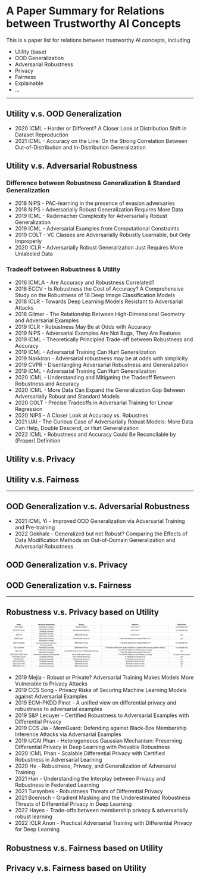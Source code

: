 # A Paper Summary for Relations between Trustworthy AI Concepts

This is a paper list for relations between trustworthy AI concepts, including
- Utility (base)
- OOD Generalization
- Adversarial Robustness
- Privacy
- Fairness
- Explainable
- ...

---

## Utility v.s. OOD Generalization
- 2020 ICML - Harder or Different? A Closer Look at Distribution Shift in Dataset Reproduction
- 2021 ICML - Accuracy on the Line: On the Strong Correlation Between Out-of-Distribution and In-Distribution Generalization

## Utility v.s. Adversarial Robustness

### Difference between Robustness Generalization & Standard Generalization
- 2018 NIPS - PAC-learning in the presence of evasion adversaries
- 2018 NIPS - Adversarially Robust Generalization Requires More Data
- 2019 ICML - Rademacher Complexity for Adversarially Robust Generalization
- 2019 ICML - Adversarial Examples from Computational Constraints
- 2019 COLT - VC Classes are Adversarially Robustly Learnable, but Only Improperly
- 2020 ICLR - Adversarially Robust Generalization Just Requires More Unlabeled Data

### Tradeoff between Robustness & Utility
- 2016 ICMLA - Are Accuracy and Robustness Correlated?
- 2018 ECCV - Is Robustness the Cost of Accuracy? A Comprehensive Study on the Robustness of 18 Deep Image Classification Models
- 2018 ICLR - Towards Deep Learning Models Resistant to Adversarial Attacks
- 2018 Gilmer - The Relationship Between High-Dimensional Geometry and Adversarial Examples
- 2019 ICLR - Robustness May Be at Odds with Accuracy
- 2019 NIPS - Adversarial Examples Are Not Bugs, They Are Features
- 2019 ICML - Theoretically Principled Trade-off between Robustness and Accuracy
- 2019 ICML - Adversarial Training Can Hurt Generalization
- 2019 Nakkiran - Adversarial robustness may be at odds with simplicity
- 2019 CVPR - Disentangling Adversarial Robustness and Generalization
- 2019 ICML - Adversarial Training Can Hurt Generalization
- 2020 ICML - Understanding and Mitigating the Tradeoff Between Robustness and Accuracy
- 2020 ICML - More Data Can Expand the Generalization Gap Between Adversarially Robust and Standard Models
- 2020 COLT - Precise Tradeoffs in Adversarial Training for Linear Regression
- 2020 NIPS - A Closer Look at Accuracy vs. Robustnes
- 2021 UAI - The Curious Case of Adversarially Robust Models: More Data Can Help, Double Descend, or Hurt Generalization
- 2022 ICML - Robustness and Accuracy Could Be Reconcilable by (Proper) Definition

## Utility v.s. Privacy

## Utility v.s. Fairness

---
## OOD Generalization v.s. Adversarial Robustness
- 2021 ICML Yi - Improved OOD Generalization via Adversarial Training and Pre-training
- 2022 Gokhale - Generalized but not Robust? Comparing the Effects of Data Modification Methods on Out-of-Domain Generalization and Adversarial Robustness


## OOD Generalization v.s. Privacy

## OOD Generalization v.s. Fairness

---

## Robustness v.s. Privacy based on Utility
![Summary of Robustness v.s. Privacy](./pic/RvP.png)

- 2019 Mejia - Robust or Private? Adversarial Training Makes Models More Vulnerable to Privacy Attacks
- 2019 CCS Song - Privacy Risks of Securing Machine Learning Models against Adversarial Examples
- 2019 ECM-PKDD Pinot - A unified view on differential privacy and robustness to adversarial examples
- 2019 S&P Lecuyer - Certified Robustness to Adversarial Examples with Differential Privacy
- 2019 CCS Jia - MemGuard: Defending against Black-Box Membership Inference Attacks via Adversarial Examples
- 2019 IJCAI Phan - Heterogeneous Gaussian Mechanism: Preserving Differential Privacy in Deep Learning with Provable Robustness
- 2020 ICML Phan - Scalable Differential Privacy with Certified Robustness in Adversarial Learning
- 2020 He - Robustness, Privacy, and Generalization of Adversarial Training
- 2021 Han - Understanding the Interplay between Privacy and Robustness in Federated Learning
- 2021 Tursynbek - Robustness Threats of Differential Privacy
- 2021 Boenisch - Gradient Masking and the Underestimated Robustness Threats of Differential Privacy in Deep Learning
- 2022 Hayes - Trade-offs between membership privacy & adversarially robust learning
- 2022 ICLR Anon - Practical Adversarial Training with Differential Privacy for Deep Learning

## Robustness v.s. Fairness based on Utility

## Privacy v.s. Fairness based on Utility





